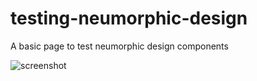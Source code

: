 # testing-neumorphic-design
A basic page to test neumorphic design components

![screenshot](https://i.imgur.com/3ETdegQ.png)

